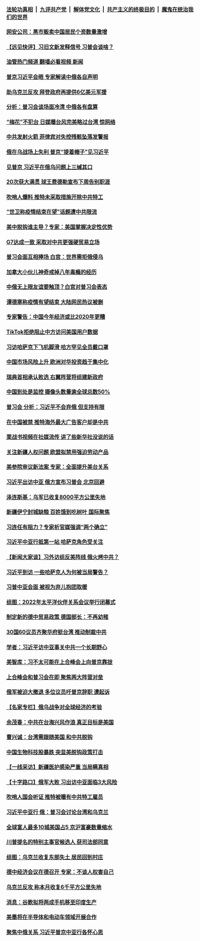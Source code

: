 ####  [法轮功真相](../../../../basic/blob/master/README.md?t=09161601) &nbsp;|&nbsp; [九评共产党](../../../../9ping.md/blob/master/README.md?t=09161601) &nbsp;|&nbsp; [解体党文化](../../../../jtdwh.md/blob/master/README.md?t=09161601)  &nbsp;|&nbsp; [共产主义的终极目的](../../../../gczydzjmd.md/blob/master/README.md?t=09161601) &nbsp;|&nbsp; [魔鬼在统治我们的世界](../../../../mgztzwmdsj.md/blob/master/README.md?t=09161601) 

#### [网安公司：黑市贩卖中国居民个资数量激增](../pages/nsc418/n13826040.md?t=09161601) 

#### [【远见快评】习旧文新发释信号 习普会谈啥？](../pages/nsc418/n13826083.md?t=09161601) 

#### [油管热门频道 翻墙必看视频 新闻](http://45.76.130.85:81/youtube.html?09161601)

#### [普京习近平会晤 专家解读中俄各自声明](../pages/nsc418/n13825984.md?t=09161601) 

#### [助乌克兰反攻 拜登政府再提供6亿美元军援](../pages/nsc418/n13826016.md?t=09161601) 

#### [分析：普习会谈场面冷清 中俄各有盘算](../pages/nsc418/n13826004.md?t=09161601) 

#### [“梅花”不犯台 日媒曝台风完美略过台湾 惊网络](../pages/nsc418/n13825685.md?t=09161601) 

#### [中共发射火箭 菲律宾对失控残骸坠落发警报](../pages/nsc418/n13825941.md?t=09161601) 

#### [俄在乌战场上失利 普京“提着帽子”见习近平](../pages/nsc418/n13825970.md?t=09161601) 

#### [见普京 习近平在俄乌问题上三缄其口](../pages/nsc418/n13825949.md?t=09161601) 

#### [20次获大满贯 球王费德勒宣布下周告别职涯](../pages/nsc418/n13825910.md?t=09161601) 

#### [吹哨人爆料 推特未采取措施开除中共特工](../pages/nsc418/n13825852.md?t=09161601) 

#### [“世卫称疫情结束在望”话题遭中共限流](../pages/nsc418/n13825789.md?t=09161601) 

#### [美中脱钩谁主导？专家：美国掌握决定性优势](../pages/nsc418/n13825556.md?t=09161601) 

#### [G7达成一致 采取对中共更强硬贸易立场](../pages/nsc418/n13825890.md?t=09161601) 

#### [普习会面互相捧场 白宫：世界需拒俄侵乌](../pages/nsc418/n13825805.md?t=09161601) 

#### [加拿大小伙儿神奇戒掉八年毒瘾的经历](../pages/nsc418/n13825136.md?t=09161601) 

#### [中俄无上限友谊要触顶？白宫对普习会表态](../pages/nsc418/n13825739.md?t=09161601) 

#### [谭德塞称疫情有望结束 大陆网民热议被删](../pages/nsc418/n13825602.md?t=09161601) 

#### [专家警告：中国今年经济或比2020年更糟](../pages/nsc418/n13825576.md?t=09161601) 

#### [TikTok拒绝阻止中方访问美国用户数据](../pages/nsc418/n13825519.md?t=09161601) 

#### [习访哈萨克下飞机脚滑 哈方罕见全员戴口罩](../pages/nsc418/n13825340.md?t=09161601) 

#### [中国市场风险上升 欧洲对华投资趋于集中化](../pages/nsc418/n13825324.md?t=09161601) 

#### [瑞典首相承认败选 右翼阵营将组建新政府](../pages/nsc418/n13825215.md?t=09161601) 

#### [中国到处是监控 摄像头数量逾全球总数50%](../pages/nsc418/n13825239.md?t=09161601) 

#### [普习会 分析：习近平不会弃俄 但支持有限](../pages/nsc418/n13825112.md?t=09161601) 

#### [在中国被禁 推特海外最大广告客户却是中共](../pages/nsc418/n13824288.md?t=09161601) 

#### [栗战书视频在社媒流传 讲了些新华社没说的话](../pages/nsc418/n13825140.md?t=09161601) 

#### [关注新疆人权问题 欧盟拟禁用强迫劳动产品](../pages/nsc418/n13825131.md?t=09161601) 

#### [美参院审议新法案 专家：全面提升美台关系](../pages/nsc418/n13824868.md?t=09161601) 

#### [习近平出访中亚 俄方宣布习普会 北京回避](../pages/nsc418/n13825020.md?t=09161601) 

#### [泽连斯基：乌军已收复8000平方公里失地](../pages/nsc418/n13825016.md?t=09161601) 

#### [新疆伊宁封城缺粮 百姓饿到吃树叶 国际聚焦](../pages/nsc418/n13825062.md?t=09161601) 

#### [习连任有阻力？专家析官媒强调“两个确立”](../pages/nsc418/n13824822.md?t=09161601) 

#### [习近平中亚行抵第一站 哈萨克角色受关注](../pages/nsc418/n13825053.md?t=09161601) 

#### [【新闻大家谈】习外访组反美阵线 俄火烤中共？](../pages/nsc418/n13825025.md?t=09161601) 

#### [习近平到访 一些哈萨克人为何被当局警告？](../pages/nsc418/n13824905.md?t=09161601) 

#### [习普中亚会面 被视为弃儿抱团取暖](../pages/nsc418/n13824963.md?t=09161601) 

#### [组图：2022年太平洋伙伴关系会议举行闭幕式](../pages/nsc418/n13824798.md?t=09161601) 

#### [制定新的德中贸易政策 德国部长：不再幼稚](../pages/nsc418/n13824845.md?t=09161601) 

#### [30国60议员齐聚华府挺台湾 推动制裁中共](../pages/nsc418/n13824722.md?t=09161601) 

#### [学者：习近平访中亚事关中共一个长期野心](../pages/nsc418/n13824553.md?t=09161601) 

#### [美智库：习不太可能在上合峰会上向普京靠拢](../pages/nsc418/n13824519.md?t=09161601) 

#### [上合峰会和普习会在即 聚焦两大阵营对垒](../pages/nsc418/n13824392.md?t=09161601) 

#### [俄军被迫大撤退 多位议员吁普京辞职 遭起诉](../pages/nsc418/n13824245.md?t=09161601) 

#### [【名家专栏】俄乌战争对全球经济的考验](../pages/nsc418/n13824072.md?t=09161601) 

#### [余茂春：中共在台海兴风作浪 真正目标是美国](../pages/nsc418/n13824313.md?t=09161601) 

#### [曹兴诚：台湾需跟随美国 和中共脱钩](../pages/nsc418/n13824177.md?t=09161601) 

#### [中国生物科技股暴跌 突显美脱钩政策打击](../pages/nsc418/n13824275.md?t=09161601) 

#### [【一线采访】新疆医护感染严重 当局瞒真相](../pages/nsc418/n13823954.md?t=09161601) 

#### [【十字路口】俄军大败 习出访中亚面临3大风险](../pages/nsc418/n13824051.md?t=09161601) 

#### [吹哨人国会听证 推特被曝有中共特工雇员](../pages/nsc418/n13824276.md?t=09161601) 

#### [习近平中亚行 俄：普习会讨论台湾和乌克兰](../pages/nsc418/n13824173.md?t=09161601) 

#### [全球富人最多10城美国占5 京沪富豪数量缩水](../pages/nsc418/n13824278.md?t=09161601) 

#### [川普提名的特别主事官候选人 获司法部同意](../pages/nsc418/n13824228.md?t=09161601) 

#### [组图：乌克兰收复东部失土 居民回到村庄](../pages/nsc418/n13824119.md?t=09161601) 

#### [德中经济会议在德召开 专家：不谈人权害自己](../pages/nsc418/n13823222.md?t=09161601) 

#### [乌克兰反攻 称本月收复6千平方公里失地](../pages/nsc418/n13824052.md?t=09161601) 

#### [消息：谷歌拟将两成手机移至印度生产](../pages/nsc418/n13823907.md?t=09161601) 

#### [美墨将在半导体和电动车领域开展合作](../pages/nsc418/n13823880.md?t=09161601) 

#### [聚焦中俄关系 习近平普京中亚行各怀心思](../pages/nsc418/n13823571.md?t=09161601) 

<img src='http://gfw-breaker.win/goodnews/indexes/nsc418.md' width='0px' height='0px'/>
